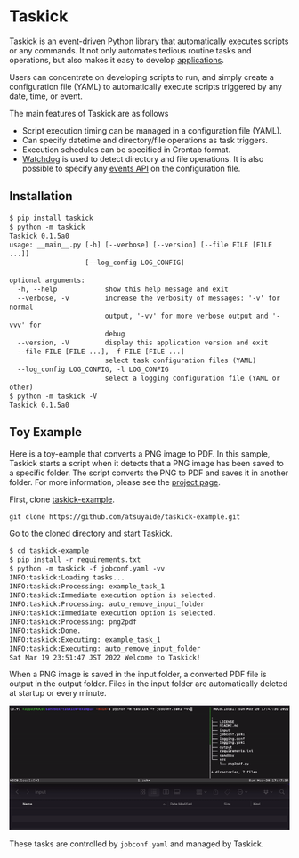# Taskick

Taskick is an event-driven Python library that automatically executes scripts or any commands.
It not only automates tedious routine tasks and operations, but also makes it easy to develop [applications](#toy-example).

Users can concentrate on developing scripts to run, and simply create a configuration file (YAML) to automatically execute scripts triggered by any date, time, or event.

The main features of Taskick are as follows

- Script execution timing can be managed in a configuration file (YAML).
- Can specify datetime and directory/file operations as task triggers.
- Execution schedules can be specified in Crontab format.
- [Watchdog](https://github.com/gorakhargosh/watchdog) is used to detect directory and file operations. It is also possible to specify any [events API](https://python-watchdog.readthedocs.io/en/stable/api.html#module-watchdog.events) on the configuration file.

## Installation

```shell
$ pip install taskick
$ python -m taskick
Taskick 0.1.5a0
usage: __main__.py [-h] [--verbose] [--version] [--file FILE [FILE ...]]
                   [--log_config LOG_CONFIG]

optional arguments:
  -h, --help            show this help message and exit
  --verbose, -v         increase the verbosity of messages: '-v' for normal
                        output, '-vv' for more verbose output and '-vvv' for
                        debug
  --version, -V         display this application version and exit
  --file FILE [FILE ...], -f FILE [FILE ...]
                        select task configuration files (YAML)
  --log_config LOG_CONFIG, -l LOG_CONFIG
                        select a logging configuration file (YAML or other)
$ python -m taskick -V
Taskick 0.1.5a0
```

## Toy Example

Here is a toy-eample that converts a PNG image to PDF.
In this sample, Taskick starts a script when it detects that a PNG image has been saved to a specific folder.
The script converts the PNG to PDF and saves it in another folder.
For more information, please see the [project page](https://github.com/atsuyaide/taskick-example).

First, clone [taskick-example](https://github.com/atsuyaide/taskick-example).

```shell
git clone https://github.com/atsuyaide/taskick-example.git
```

Go to the cloned directory and start Taskick.

```shell
$ cd taskick-example
$ pip install -r requirements.txt
$ python -m taskick -f jobconf.yaml -vv
INFO:taskick:Loading tasks...
INFO:taskick:Processing: example_task_1
INFO:taskick:Immediate execution option is selected.
INFO:taskick:Processing: auto_remove_input_folder
INFO:taskick:Immediate execution option is selected.
INFO:taskick:Processing: png2pdf
INFO:taskick:Done.
INFO:taskick:Executing: example_task_1
INFO:taskick:Executing: auto_remove_input_folder
Sat Mar 19 23:51:47 JST 2022 Welcome to Taskick!
```

When a PNG image is saved in the input folder, a converted PDF file is output in the output folder.
Files in the input folder are automatically deleted at startup or every minute.


![convert png to pdf](./png2pdf.gif)

These tasks are controlled by `jobconf.yaml` and managed by Taskick.
